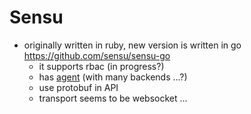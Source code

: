 # Sensu

- originally written in ruby, new version is written in go https://github.com/sensu/sensu-go
  - it supports rbac (in progress?)
  - has [agent](https://github.com/sensu/sensu-go/tree/master/agent) (with many backends ...?)
  - use protobuf in API
  - transport seems to be websocket ...